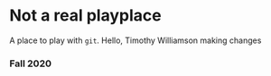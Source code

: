 # Not a real playplace

A place to play with `git`.
Hello, Timothy Williamson making changes

### Fall 2020
